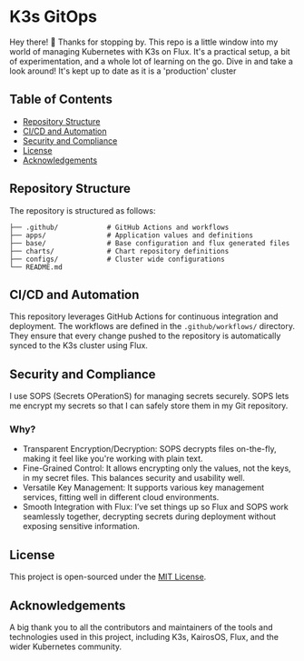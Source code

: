 # K3s GitOps

Hey there! 👋 Thanks for stopping by. This repo is a little window into my world of managing Kubernetes with K3s on Flux. It's a practical setup, a bit of experimentation, and a whole lot of learning on the go. Dive in and take a look around!
It's kept up to date as it is a 'production' cluster

## Table of Contents

- [Repository Structure](#repository-structure)
- [CI/CD and Automation](#cicd-and-automation)
- [Security and Compliance](#security-and-compliance)
- [License](#license)
- [Acknowledgements](#acknowledgements)

## Repository Structure

The repository is structured as follows:

```
├── .github/            # GitHub Actions and workflows
├── apps/               # Application values and definitions
├── base/               # Base configuration and flux generated files
├── charts/             # Chart repository definitions
├── configs/            # Cluster wide configurations
└── README.md
```

## CI/CD and Automation

This repository leverages GitHub Actions for continuous integration and deployment. The workflows are defined in the `.github/workflows/` directory. They ensure that every change pushed to the repository is automatically synced to the K3s cluster using Flux.

## Security and Compliance

I use SOPS (Secrets OPerationS) for managing secrets securely. SOPS lets me encrypt my secrets so that I can safely store them in my Git repository.

### Why?
- Transparent Encryption/Decryption: SOPS decrypts files on-the-fly, making it feel like you're working with plain text.
- Fine-Grained Control: It allows encrypting only the values, not the keys, in my secret files. This balances security and usability well.
- Versatile Key Management: It supports various key management services, fitting well in different cloud environments.
- Smooth Integration with Flux: I’ve set things up so Flux and SOPS work seamlessly together, decrypting secrets during deployment without exposing sensitive information.

## License

This project is open-sourced under the [MIT License](LICENSE).

## Acknowledgements

A big thank you to all the contributors and maintainers of the tools and technologies used in this project, including K3s, KairosOS, Flux, and the wider Kubernetes community.
